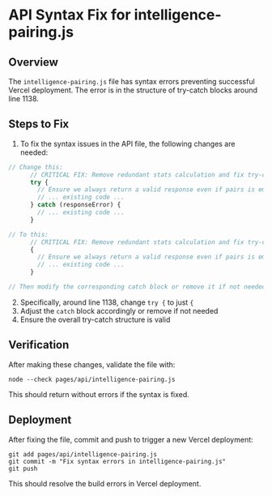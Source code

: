 # API Syntax Fix for intelligence-pairing.js

## Overview

The `intelligence-pairing.js` file has syntax errors preventing successful Vercel deployment. The error is in the structure of try-catch blocks around line 1138.

## Steps to Fix

1. To fix the syntax issues in the API file, the following changes are needed:

```javascript
// Change this:
      // CRITICAL FIX: Remove redundant stats calculation and fix try-catch structure
      try {
        // Ensure we always return a valid response even if pairs is empty
        // ... existing code ...
      } catch (responseError) {
        // ... existing code ...
      }

// To this:
      // CRITICAL FIX: Remove redundant stats calculation and fix try-catch structure
      {
        // Ensure we always return a valid response even if pairs is empty
        // ... existing code ...
      }

// Then modify the corresponding catch block or remove it if not needed
```

2. Specifically, around line 1138, change `try {` to just `{`
3. Adjust the `catch` block accordingly or remove if not needed
4. Ensure the overall try-catch structure is valid

## Verification

After making these changes, validate the file with:

```
node --check pages/api/intelligence-pairing.js
```

This should return without errors if the syntax is fixed.

## Deployment

After fixing the file, commit and push to trigger a new Vercel deployment:

```
git add pages/api/intelligence-pairing.js
git commit -m "Fix syntax errors in intelligence-pairing.js"
git push
```

This should resolve the build errors in Vercel deployment.
